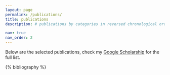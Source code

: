 ```yaml
---
layout: page
permalink: /publications/
title: publications
description: # publications by categories in reversed chronological order. generated by jekyll-scholar.

nav: true
nav_order: 2
---
```


Below are the selected publications, check my [Google Scholarship](https://scholar.google.com.sg/citations?user=TtA9_B0AAAAJ&hl=en) for the full list.

<!-- _pages/publications.md -->
<div class="publications">

{% bibliography %}


</div>
